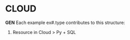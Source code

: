 # CLOUD

**GEN**
Each example ex#.type contributes to  this structure:
1. Resource in Cloud > Py + SQL